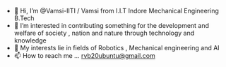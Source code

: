 - 👋 Hi, I’m @Vamsi-IITI / Vamsi from I.I.T Indore Mechanical Engineering B.Tech 
- 👀 I’m interested in contributing something for the development and welfare of society , nation and nature through technology and knowledge
- 🌱 My interests lie in fields of Robotics , Mechanical engineering and AI
- 📫 How to reach me ... rvb20ubuntu@gmail.com 

<!---
Vamsi-IITI/Vamsi-IITI is a ✨ special ✨ repository because its `README.md` (this file) appears on your GitHub profile.
You can click the Preview link to take a look at your changes.
--->
